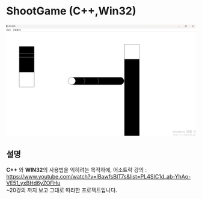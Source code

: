 # ShootGame (C++,Win32)

<p align="center">
  <img src="./ScreenShot.png">
</p>


## 설명

**C++** 와 **WIN32**의 사용법을 익히려는 목적하에,
어소트락 강의 : https://www.youtube.com/watch?v=lBawfsBIT7s&list=PL4SIC1d_ab-YhAo-VE51_yxBHd6yZOFHu  
~20강의 까지 보고 그대로 따라한 프로젝트입니다.


